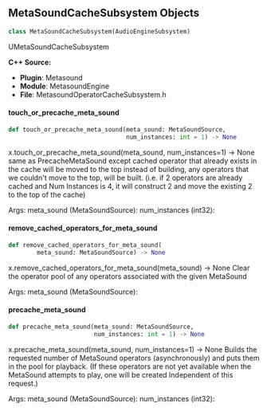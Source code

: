 ## MetaSoundCacheSubsystem Objects

```python
class MetaSoundCacheSubsystem(AudioEngineSubsystem)
```

UMetaSoundCacheSubsystem

**C++ Source:**

- **Plugin**: Metasound
- **Module**: MetasoundEngine
- **File**: MetasoundOperatorCacheSubsystem.h

<a id="unreal.MetaSoundCacheSubsystem.touch_or_precache_meta_sound"></a>

#### touch_or_precache_meta_sound

```python
def touch_or_precache_meta_sound(meta_sound: MetaSoundSource,
                                 num_instances: int = 1) -> None
```

x.touch_or_precache_meta_sound(meta_sound, num_instances=1) -> None
same as PrecacheMetaSound except cached operator that already exists in the cache will be moved to the top instead of building,
      any operators that we couldn't move to the top, will be built.
      (i.e. if 2 operators are already cached and Num Instances is 4, it will construct 2 and move the existing 2 to the top of the cache)

Args:
    meta_sound (MetaSoundSource): 
    num_instances (int32):

<a id="unreal.MetaSoundCacheSubsystem.remove_cached_operators_for_meta_sound"></a>

#### remove_cached_operators_for_meta_sound

```python
def remove_cached_operators_for_meta_sound(
        meta_sound: MetaSoundSource) -> None
```

x.remove_cached_operators_for_meta_sound(meta_sound) -> None
Clear the operator pool of any operators associated with the given MetaSound

Args:
    meta_sound (MetaSoundSource):

<a id="unreal.MetaSoundCacheSubsystem.precache_meta_sound"></a>

#### precache_meta_sound

```python
def precache_meta_sound(meta_sound: MetaSoundSource,
                        num_instances: int = 1) -> None
```

x.precache_meta_sound(meta_sound, num_instances=1) -> None
Builds the requested number of MetaSound operators (asynchronously) and puts them in the pool for playback.
      (If these operators are not yet available when the MetaSound attempts to play, one will be created Independent of this request.)

Args:
    meta_sound (MetaSoundSource): 
    num_instances (int32):

<a id="unreal.MetasoundOutputBlueprintAccess"></a>